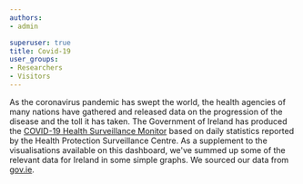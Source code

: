 ```yaml
---
authors:
- admin

superuser: true
title: Covid-19
user_groups:
- Researchers
- Visitors
---
```


As the coronavirus pandemic has swept the world, the health agencies of many nations have gathered and released data on the progression of the disease and the toll it has taken. The Government of Ireland has produced the [COVID-19 Health Surveillance Monitor](https://www.gov.ie/en/publication/252d15-covid-19-coronavirus-data-for-ireland/) based on daily statistics reported by the Health Protection Surveillance Centre. As a supplement to the visualisations available on this dashboard, we've summed up some of the relevant data for Ireland in some simple graphs. We sourced our data from [gov.ie](https://www.gov.ie/en/campaigns/c36c85-covid-19-coronavirus/?referrer=/health-covid-19).

